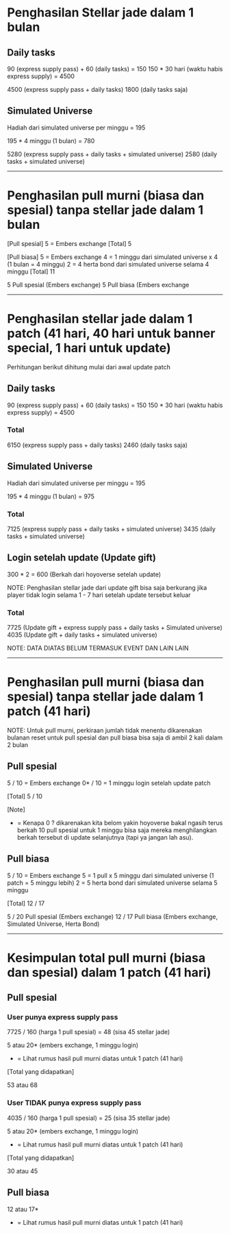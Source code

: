 # Penghasilan Stellar jade dalam 1 bulan

## Daily tasks

90 (express supply pass) + 60 (daily tasks) = 150 
150 * 30 hari (waktu habis express supply) = 4500

4500 (express supply pass + daily tasks)
1800 (daily tasks saja)

## Simulated Universe

Hadiah dari simulated universe per minggu = 195

195 * 4 minggu (1 bulan) = 780

5280 (express supply pass + daily tasks + simulated universe)
2580 (daily tasks + simulated universe)

---------------------------------------------------------------------------------------------

# Penghasilan pull murni (biasa dan spesial) tanpa stellar jade dalam 1 bulan

[Pull spesial]
5 = Embers exchange
[Total]
5

[Pull biasa]
5 = Embers exchange
4 = 1 minggu dari simulated universe x 4 (1 bulan = 4 minggu)
2 = 4 herta bond dari simulated universe selama 4 minggu
[Total]
11


5 Pull spesial (Embers exchange)
5 Pull biasa (Embers exchange

---------------------------------------------------------------------------------------------

# Penghasilan stellar jade dalam 1 patch (41 hari, 40 hari untuk banner special, 1 hari untuk update)

Perhitungan berikut dihitung mulai dari awal update patch

## Daily tasks

90 (express supply pass) + 60 (daily tasks) = 150 
150 * 30 hari (waktu habis express supply) = 4500

### Total

6150 (express supply pass + daily tasks)
2460 (daily tasks saja)

## Simulated Universe

Hadiah dari simulated universe per minggu = 195

195 * 4 minggu (1 bulan) = 975

### Total

7125 (express supply pass + daily tasks + simulated universe)
3435 (daily tasks + simulated universe)

## Login setelah update (Update gift)

300 * 2 = 600 (Berkah dari hoyoverse setelah update)

NOTE: Penghasilan stellar jade dari update gift bisa saja berkurang jika player tidak login 
selama 1 - 7 hari setelah update tersebut keluar

### Total 

7725 (Update gift + express supply pass + daily tasks + Simulated universe)
4035 (Update gift + daily tasks + simulated universe)

NOTE: DATA DIATAS BELUM TERMASUK EVENT DAN LAIN LAIN

---------------------------------------------------------------------------------------------

# Penghasilan pull murni (biasa dan spesial) tanpa stellar jade dalam 1 patch (41 hari)

NOTE: Untuk pull murni, perkiraan jumlah tidak menentu dikarenakan bulanan reset untuk pull spesial dan pull biasa
bisa saja di ambil 2 kali dalam 2 bulan

## Pull spesial
5 / 10 = Embers exchange
0* / 10 = 1 minggu login setelah update patch

[Total]
5 / 10

[Note]
* = Kenapa 0 ? dikarenakan kita belom yakin hoyoverse bakal ngasih terus berkah 10 pull spesial untuk 1 minggu
bisa saja mereka menghilangkan berkah tersebut di update selanjutnya (tapi ya jangan lah asu).

## Pull biasa
5 / 10 = Embers exchange
5 = 1 pull x 5 minggu dari simulated universe (1 patch = 5 minggu lebih)
2 = 5 herta bond dari simulated universe selama 5 minggu

[Total]
12 / 17

5 / 20 Pull spesial (Embers exchange)
12 / 17 Pull biasa (Embers exchange, Simulated Universe, Herta Bond)

---------------------------------------------------------------------------------------------

# Kesimpulan total pull murni (biasa dan spesial) dalam 1 patch (41 hari)

## Pull spesial

### User punya express supply pass

7725 / 160 (harga 1 pull spesial) = 48 (sisa 45 stellar jade)

5 atau 20* (embers exchange, 1 minggu login)

* = Lihat rumus hasil pull murni diatas untuk 1 patch (41 hari)

[Total yang didapatkan]

53 atau 68

### User TIDAK punya express supply pass

4035 / 160 (harga 1 pull spesial) = 25 (sisa 35 stellar jade)

5 atau 20* (embers exchange, 1 minggu login)

* = Lihat rumus hasil pull murni diatas untuk 1 patch (41 hari)

[Total yang didapatkan]

30 atau 45

## Pull biasa

12 atau 17* 

* = Lihat rumus hasil pull murni diatas untuk 1 patch (41 hari)
